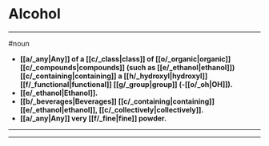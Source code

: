 # Alcohol
---
#noun
- **[[a/_any|Any]] of a [[c/_class|class]] of [[o/_organic|organic]] [[c/_compounds|compounds]] (such as [[e/_ethanol|ethanol]]) [[c/_containing|containing]] a [[h/_hydroxyl|hydroxyl]] [[f/_functional|functional]] [[g/_group|group]] (-[[o/_oh|OH]]).**
- **[[e/_ethanol|Ethanol]].**
- **[[b/_beverages|Beverages]] [[c/_containing|containing]] [[e/_ethanol|ethanol]], [[c/_collectively|collectively]].**
- **[[a/_any|Any]] very [[f/_fine|fine]] powder.**
---
---
